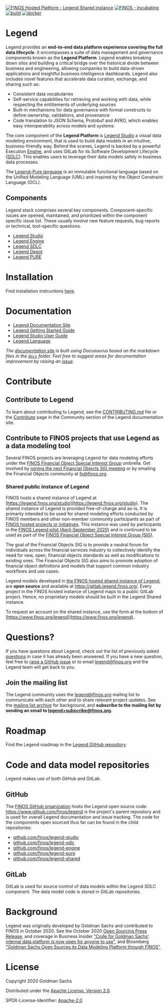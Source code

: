 [![FINOS Hosted Platform - Legend Shared instance](https://img.shields.io/badge/FINOS%20Hosted%20Platform-Legend%20Shared%20Instance-blue)](https://www.finos.org/legend#hs_cos_wrapper_widget_1609863816114_)
[![FINOS - Incubating](https://cdn.jsdelivr.net/gh/finos/contrib-toolbox@master/images/badge-incubating.svg)](https://finosfoundation.atlassian.net/wiki/display/FINOS/Incubating)
[![build](https://img.shields.io/github/actions/workflow/status/finos/legend/publish-docker-snapshot.yml?branch=master)](https://github.com/finos/legend/actions/workflows/publish-docker-snapshot.yml)
[![docker](https://img.shields.io/docker/v/finos/legend-omnibus/latest)](https://hub.docker.com/r/finos/legend-omnibus)

# Legend

Legend provides an **end-to-end data platform experience covering the full data lifecycle**. It encompasses a suite of data management and governance components known as the **Legend Platform**. Legend enables breaking down silos and building a critical bridge over the historical divide between business and engineering, allowing companies to build data-driven applications and insightful business intelligence dashboards. Legend also includes novel features that accelerate data curation, exchange, and sharing such as:

- Consistent data vocabularies
- Self-service capabilities for retrieving and working with data, while respecting the entitlements of underlying sources
- Built-in mechanisms for data governance with formal constructs to define ownership, validations, and provenance
- Code translation to JSON Schema, Protobuf and AVRO, which enables easy interoperability across models and systems

The core component of the **Legend Platform** is [Legend Studio](https://github.com/finos/legend-studio) a visual data modeling environment, that is used to build data models in an intuitive, business-friendly way. Behind the scenes, Legend is backed by a powerful Execution [Engine](https://github.com/finos/legend-engine), and uses GitLab for its Software Development Lifecycle ([SDLC](https://github.com/finos/legend-sdlc)). This enables users to leverage their data models safely in business data processes.

The [Legend-Pure language](https://github.com/finos/legend-pure) is an immutable functional language based on the Unified Modeling Language (UML) and inspired by the Object Constraint Language (OCL).

## Components

Legend stack comprises several key components. Component-specific issues are opened, maintained, and prioritized within the component specific issue list. These usually involve new feature requests, bug reports or technical, tool-specific questions.

- [Legend Studio](https://github.com/finos/legend-studio/issues)
- [Legend Engine](https://github.com/finos/legend-engine/issues)
- [Legend SDLC](https://github.com/finos/legend-sdlc/issues)
- [Legend Depot](https://github.com/finos/legend-depot/issues)
- [Legend PURE](https://github.com/finos/legend-pure/issues)

# Installation

Find installation instructions [here](https://legend.finos.org/docs/getting-started/installation-guide).

# Documentation

- [Legend Documentation Site](https://legend.finos.org/)
- [Legend Getting Started Guide](https://legend.finos.org/docs/getting-started/introduction-to-legend)
- [Legend Studio User Guide](https://github.com/finos/legend-studio)
- [Legend Language](https://legend.finos.org/docs/reference/legend-language)

_The [documentation site](https://legend.finos.org) is built using Docusaurus based on the markdown files in the [`docs`](/docs/) folder._
_Feel free to suggest areas for documentation improvement by raising an [issue](https://github.com/finos/legend/issues)_.

# Contribute

## Contribute to Legend

To learn about contributing to Legend, see the [CONTRIBUTING.md](CONTRIBUTING.md) file or the [Contribute](https://legend.finos.org/docs/community/contribute-to-legend) page in the Community section of the Legend documentation site.

## Contribute to FINOS projects that use Legend as a data modeling tool

Several FINOS projects are leveraging Legend for data modeling efforts under the [FINOS Financial Object Special Interest Group](https://github.com/finos/financial-objects) umbrella. Get involved by [joining the next Financial Objects SIG meeting](https://github.com/finos/financial-objects/issues?q=label%3Ameeting) or by emailing the Financial Objects community at [fo@finos.org](mailto:fo@finos.org).

### Shared public instance of Legend

FINOS hosts a shared instance of Legend at [https://legend.finos.org/studio](https://legend.finos.org/studio). The shared instance of Legend is provided free-of-charge and as-is. It is primarily intended to be used for shared modeling efforts conducted by FINOS members and other non-member community participants as part of [FINOS hosted projects or initiatives](https://landscape.finos.org/).
This instance was used by participants in the [FINOS Legend pilot (April-September 2020)](https://www.finos.org/hubfs/FINOS/assets/FINOS%20Legend%20Case%20Study%202021.pdf?hsLang=en-us) and is continued to be used as part of the [FINOS Financial Object Special Interest Group (SIG)](https://github.com/finos/financial-objects).

The goal of the Financial Objects SIG is to provide a neutral forum for individuals across the financial services industry to collectively identify the need for new, open, financial objects standards as well as modifications to existing ones. The Financial Objects SIG also aims to promote adoption of financial object definitions and models that support common industry workflows and use cases.

Legend models developed in [the FINOS hosted shared instance of Legend](https://legend.finos.org/studio), are **open source** and available at https://gitlab.legend.finos.org/. Every project in the FINOS hosted instance of Legend maps to a public GitLab project. Hence, no proprietary models should be built in the Legend Shared instance.

To request an account on the shared instance, use the form at the bottom of [https://www.finos.org/legend](https://www.finos.org/legend).

# Questions?

If you have questions about Legend, check out the list of previously asked [questions](https://github.com/finos/legend/issues?q=label%3Aquestion) in case it has already been answered. If you have a new question, feel free to [raise a GitHub issue](https://github.com/finos/legend/issues/new?assignees=&labels=&template=Support_question.md&title=) or to email [legend@finos.org](mailto:legend@finos.org) and the Legend team will get back to you.

## Join the mailing list

The Legend community uses the legend@finos.org mailing list to communicate with each other and to share relevant project updates. See the [mailing list archive](https://groups.google.com/a/finos.org/g/legend) for background, and **subscribe to the mailing list by sending an email to [legend+subscribe@finos.org](mailto:legend+subscribe@finos.org).**

# Roadmap

Find the Legend roadmap in the [Legend GitHub repository](https://github.com/finos/legend/wiki/Roadmap)

# Code and data model repositories

Legend makes use of both GitHub and GitLab.

## GitHub

The [FINOS GitHub organization](https://github.com/finos/) hosts the Legend open source code: https://www.github.com/finos/legend is the project's parent repository and is used for overall Legend documentation and issue tracking. The code for the components open sourced thus far can be found in the child repositories:

- [github.com/finos/legend-studio](https://github.com/finos/legend-studio)
- [github.com/finos/legend-sdlc](https://github.com/finos/legend-sdlc)
- [github.com/finos/legend-engine](https://github.com/finos/legend-engine)
- [github.com/finos/legend-pure](https://github.com/finos/legend-pure)
- [github.com/finos/legend-shared](https://github.com/finos/legend-shared)

## GitLab

GitLab is used for source control of data models within the Legend SDLC component. The data model code is stored in GitLab repositories.

# Background

Legend was originally developed by Goldman Sachs and contributed to FINOS in October 2020. See the October 2020 [Open Sourcing Press Release](https://www.finos.org/press/goldman-sachs-open-sources-its-data-modeling-platform-through-finos), and coverage in Business Insider ["Code for Goldman Sachs' internal data platform is now open for anyone to use"](https://www.businessinsider.com/code-for-goldmans-data-platform-legend-open-sharing-github-2020-10), and Bloomberg ["Goldman Sachs Open Sources its Data Modeling Platform through FINOS"](https://www.bloomberg.com/press-releases/2020-10-19/goldman-sachs-open-sources-its-data-modeling-platform-through-finos).

# License

Copyright 2020 Goldman Sachs

Distributed under the [Apache License, Version 2.0](http://www.apache.org/licenses/LICENSE-2.0).

SPDX-License-Identifier: [Apache-2.0](https://spdx.org/licenses/Apache-2.0)

